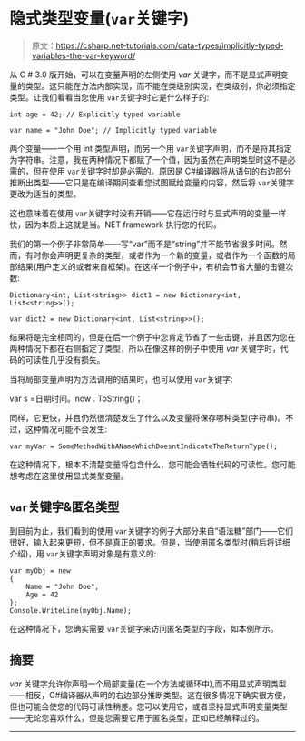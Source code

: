 # 隐式类型变量(`var`关键字)

> 原文：<https://csharp.net-tutorials.com/data-types/implicitly-typed-variables-the-var-keyword/>

从 C # 3.0 版开始，可以在变量声明的左侧使用 *var* 关键字，而不是显式声明变量的类型。这只能在方法内部实现，而不能在类级别实现，在类级别，你必须指定类型。让我们看看当您使用 `var`关键字时它是什么样子的:

```
int age = 42; // Explicitly typed variable

var name = "John Doe"; // Implicitly typed variable
```

两个变量——一个用 int 类型声明，而另一个用 `var`关键字声明，而不是将其指定为字符串。注意，我在两种情况下都赋了一个值，因为虽然在声明类型时这不是必需的，但在使用 `var`关键字时却是必需的。原因是 C#编译器将从语句的右边部分推断出类型——它只是在编译期间查看您试图赋给变量的内容，然后将 `var`关键字更改为适当的类型。

这也意味着在使用 `var`关键字时没有开销——它在运行时与显式声明的变量一样快，因为本质上这就是当。NET framework 执行您的代码。

我们的第一个例子非常简单——写“var”而不是“string”并不能节省很多时间。然而，有时你会声明更复杂的类型，或者作为一个新的变量，或者作为一个函数的局部结果(用户定义的或者来自框架)。在这样一个例子中，有机会节省大量的击键次数:

```
Dictionary<int, List<string>> dict1 = new Dictionary<int, List<string>>();

var dict2 = new Dictionary<int, List<string>>();
```

<input type="hidden" name="IL_IN_ARTICLE">

结果将是完全相同的，但是在后一个例子中您肯定节省了一些击键，并且因为您在两种情况下都在右侧指定了类型，所以在像这样的例子中使用 *var* 关键字时，代码的可读性几乎没有损失。

当将局部变量声明为方法调用的结果时，也可以使用 `var`关键字:

var s =日期时间。now . ToString()；

同样，它更快，并且仍然很清楚发生了什么以及变量将保存哪种类型(字符串)。不过，这种情况可能不会发生:

```
var myVar = SomeMethodWithANameWhichDoesntIndicateTheReturnType();
```

在这种情况下，根本不清楚变量将包含什么，您可能会牺牲代码的可读性。您可能想考虑在这里使用显式类型变量。

## `var`关键字&匿名类型

到目前为止，我们看到的使用 `var`关键字的例子大部分来自“语法糖”部门——它们很好，输入起来更短，但不是真正的要求。但是，当使用匿名类型时(稍后将详细介绍)，用 `var`关键字声明对象是有意义的:

```
var myObj = new
{
    Name = "John Doe",
    Age = 42
};
Console.WriteLine(myObj.Name);
```

在这种情况下，您确实需要 `var`关键字来访问匿名类型的字段，如本例所示。

## 摘要

*var* 关键字允许你声明一个局部变量(在一个方法或循环中),而不用显式声明类型——相反，C#编译器从声明的右边部分推断类型。这在很多情况下确实很方便，但也可能会使您的代码可读性稍差。您可以使用它，或者坚持显式声明变量类型——无论您喜欢什么，但是您需要它用于匿名类型，正如已经解释过的。

* * *